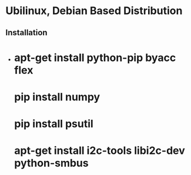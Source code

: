 Ubilinux, Debian Based Distribution
==


## Installation

- [](https://learn.sparkfun.com/tutorials/loading-debian-ubilinux-on-the-edison)

    # apt-get install python-pip byacc flex
    # pip install numpy
    # pip install psutil
    # apt-get install i2c-tools libi2c-dev python-smbus

